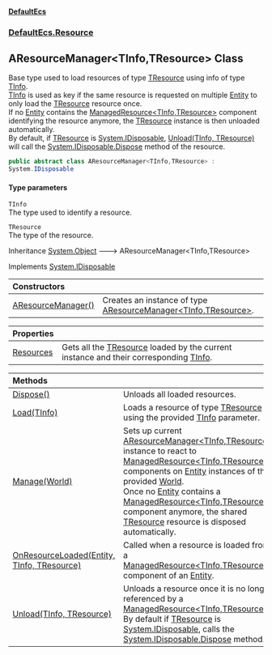 #### [DefaultEcs](DefaultEcs.md 'DefaultEcs')
### [DefaultEcs.Resource](DefaultEcs.md#DefaultEcs_Resource 'DefaultEcs.Resource')
## AResourceManager&lt;TInfo,TResource&gt; Class
Base type used to load resources of type [TResource](AResourceManager_TInfo_TResource_.md#DefaultEcs_Resource_AResourceManager_TInfo_TResource__TResource 'DefaultEcs.Resource.AResourceManager&lt;TInfo,TResource&gt;.TResource') using info of type [TInfo](AResourceManager_TInfo_TResource_.md#DefaultEcs_Resource_AResourceManager_TInfo_TResource__TInfo 'DefaultEcs.Resource.AResourceManager&lt;TInfo,TResource&gt;.TInfo').  
[TInfo](AResourceManager_TInfo_TResource_.md#DefaultEcs_Resource_AResourceManager_TInfo_TResource__TInfo 'DefaultEcs.Resource.AResourceManager&lt;TInfo,TResource&gt;.TInfo') is used as key if the same resource is requested on multiple [Entity](Entity.md 'DefaultEcs.Entity') to only load the [TResource](AResourceManager_TInfo_TResource_.md#DefaultEcs_Resource_AResourceManager_TInfo_TResource__TResource 'DefaultEcs.Resource.AResourceManager&lt;TInfo,TResource&gt;.TResource') resource once.  
If no [Entity](Entity.md 'DefaultEcs.Entity') contains the [ManagedResource&lt;TInfo,TResource&gt;](ManagedResource_TInfo_TResource_.md 'DefaultEcs.Resource.ManagedResource&lt;TInfo,TResource&gt;') component identifying the resource anymore, the [TResource](AResourceManager_TInfo_TResource_.md#DefaultEcs_Resource_AResourceManager_TInfo_TResource__TResource 'DefaultEcs.Resource.AResourceManager&lt;TInfo,TResource&gt;.TResource') instance is then unloaded automatically.  
By default, if [TResource](AResourceManager_TInfo_TResource_.md#DefaultEcs_Resource_AResourceManager_TInfo_TResource__TResource 'DefaultEcs.Resource.AResourceManager&lt;TInfo,TResource&gt;.TResource') is [System.IDisposable](https://docs.microsoft.com/en-us/dotnet/api/System.IDisposable 'System.IDisposable'), [Unload(TInfo, TResource)](AResourceManager_TInfo_TResource__Unload(TInfo_TResource).md 'DefaultEcs.Resource.AResourceManager&lt;TInfo,TResource&gt;.Unload(TInfo, TResource)') will call the [System.IDisposable.Dispose](https://docs.microsoft.com/en-us/dotnet/api/System.IDisposable.Dispose 'System.IDisposable.Dispose') method of the resource.  
```csharp
public abstract class AResourceManager<TInfo,TResource> :
System.IDisposable
```
#### Type parameters
<a name='DefaultEcs_Resource_AResourceManager_TInfo_TResource__TInfo'></a>
`TInfo`  
The type used to identify a resource.
  
<a name='DefaultEcs_Resource_AResourceManager_TInfo_TResource__TResource'></a>
`TResource`  
The type of the resource.
  

Inheritance [System.Object](https://docs.microsoft.com/en-us/dotnet/api/System.Object 'System.Object') &#129106; AResourceManager&lt;TInfo,TResource&gt;  

Implements [System.IDisposable](https://docs.microsoft.com/en-us/dotnet/api/System.IDisposable 'System.IDisposable')  

| Constructors | |
| :--- | :--- |
| [AResourceManager()](AResourceManager_TInfo_TResource__AResourceManager().md 'DefaultEcs.Resource.AResourceManager&lt;TInfo,TResource&gt;.AResourceManager()') | Creates an instance of type [AResourceManager&lt;TInfo,TResource&gt;](AResourceManager_TInfo_TResource_.md 'DefaultEcs.Resource.AResourceManager&lt;TInfo,TResource&gt;').<br/> |

| Properties | |
| :--- | :--- |
| [Resources](AResourceManager_TInfo_TResource__Resources.md 'DefaultEcs.Resource.AResourceManager&lt;TInfo,TResource&gt;.Resources') | Gets all the [TResource](AResourceManager_TInfo_TResource_.md#DefaultEcs_Resource_AResourceManager_TInfo_TResource__TResource 'DefaultEcs.Resource.AResourceManager&lt;TInfo,TResource&gt;.TResource') loaded by the current instance and their corresponding [TInfo](AResourceManager_TInfo_TResource_.md#DefaultEcs_Resource_AResourceManager_TInfo_TResource__TInfo 'DefaultEcs.Resource.AResourceManager&lt;TInfo,TResource&gt;.TInfo').<br/> |

| Methods | |
| :--- | :--- |
| [Dispose()](AResourceManager_TInfo_TResource__Dispose().md 'DefaultEcs.Resource.AResourceManager&lt;TInfo,TResource&gt;.Dispose()') | Unloads all loaded resources.<br/> |
| [Load(TInfo)](AResourceManager_TInfo_TResource__Load(TInfo).md 'DefaultEcs.Resource.AResourceManager&lt;TInfo,TResource&gt;.Load(TInfo)') | Loads a resource of type [TResource](AResourceManager_TInfo_TResource_.md#DefaultEcs_Resource_AResourceManager_TInfo_TResource__TResource 'DefaultEcs.Resource.AResourceManager&lt;TInfo,TResource&gt;.TResource') using the provided [TInfo](AResourceManager_TInfo_TResource_.md#DefaultEcs_Resource_AResourceManager_TInfo_TResource__TInfo 'DefaultEcs.Resource.AResourceManager&lt;TInfo,TResource&gt;.TInfo') parameter.<br/> |
| [Manage(World)](AResourceManager_TInfo_TResource__Manage(World).md 'DefaultEcs.Resource.AResourceManager&lt;TInfo,TResource&gt;.Manage(DefaultEcs.World)') | Sets up current [AResourceManager&lt;TInfo,TResource&gt;](AResourceManager_TInfo_TResource_.md 'DefaultEcs.Resource.AResourceManager&lt;TInfo,TResource&gt;') instance to react to [ManagedResource&lt;TInfo,TResource&gt;](ManagedResource_TInfo_TResource_.md 'DefaultEcs.Resource.ManagedResource&lt;TInfo,TResource&gt;') components on [Entity](Entity.md 'DefaultEcs.Entity') instances of the provided [World](World.md 'DefaultEcs.World').<br/>Once no [Entity](Entity.md 'DefaultEcs.Entity') contains a [ManagedResource&lt;TInfo,TResource&gt;](ManagedResource_TInfo_TResource_.md 'DefaultEcs.Resource.ManagedResource&lt;TInfo,TResource&gt;') component anymore, the shared [TResource](AResourceManager_TInfo_TResource_.md#DefaultEcs_Resource_AResourceManager_TInfo_TResource__TResource 'DefaultEcs.Resource.AResourceManager&lt;TInfo,TResource&gt;.TResource') resource is disposed automatically.<br/> |
| [OnResourceLoaded(Entity, TInfo, TResource)](AResourceManager_TInfo_TResource__OnResourceLoaded(Entity_TInfo_TResource).md 'DefaultEcs.Resource.AResourceManager&lt;TInfo,TResource&gt;.OnResourceLoaded(DefaultEcs.Entity, TInfo, TResource)') | Called when a resource is loaded from a [ManagedResource&lt;TInfo,TResource&gt;](ManagedResource_TInfo_TResource_.md 'DefaultEcs.Resource.ManagedResource&lt;TInfo,TResource&gt;') component of an [Entity](Entity.md 'DefaultEcs.Entity').<br/> |
| [Unload(TInfo, TResource)](AResourceManager_TInfo_TResource__Unload(TInfo_TResource).md 'DefaultEcs.Resource.AResourceManager&lt;TInfo,TResource&gt;.Unload(TInfo, TResource)') | Unloads a resource once it is no longer referenced by a [ManagedResource&lt;TInfo,TResource&gt;](ManagedResource_TInfo_TResource_.md 'DefaultEcs.Resource.ManagedResource&lt;TInfo,TResource&gt;').<br/>By default if [TResource](AResourceManager_TInfo_TResource_.md#DefaultEcs_Resource_AResourceManager_TInfo_TResource__TResource 'DefaultEcs.Resource.AResourceManager&lt;TInfo,TResource&gt;.TResource') is [System.IDisposable](https://docs.microsoft.com/en-us/dotnet/api/System.IDisposable 'System.IDisposable'), calls the [System.IDisposable.Dispose](https://docs.microsoft.com/en-us/dotnet/api/System.IDisposable.Dispose 'System.IDisposable.Dispose') method.<br/> |
